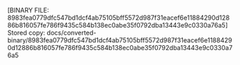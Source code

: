 [BINARY FILE: 8983fea0779dfc547bd1dcf4ab75105bff5572d987f31eacef6e11884290d12886b816057fe786f9435c584b138ec0abe35f0792dba13443e9c0330a76a5]
Stored copy: docs/converted-binary/8983fea0779dfc547bd1dcf4ab75105bff5572d987f31eacef6e11884290d12886b816057fe786f9435c584b138ec0abe35f0792dba13443e9c0330a76a5
